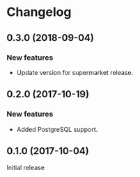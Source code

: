 # Changelog

## 0.3.0 (2018-09-04)

### New features

- Update version for supermarket release.

## 0.2.0 (2017-10-19)

### New features

- Added PostgreSQL support.

## 0.1.0 (2017-10-04)

Initial release

